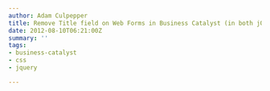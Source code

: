 ```yaml
---
author: Adam Culpepper
title: Remove Title field on Web Forms in Business Catalyst (in both jQuery & CSS)
date: 2012-08-10T06:21:00Z
summary: ''
tags:
- business-catalyst
- css
- jquery

---
```

